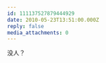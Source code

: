 ```yaml
---
id: 111137527879444929
date: 2010-05-23T13:51:00.000Z
reply: false
media_attachments: 0
---
```


没人？ ​​​​

